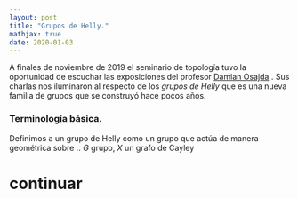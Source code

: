 ```yaml
---
layout: post
title: "Grupos de Helly."
mathjax: true
date: 2020-01-03
---
```



A finales de noviembre de 2019 el seminario de topología tuvo la oportunidad de escuchar las exposiciones del profesor [Damian Osajda](https://www.math.uni.wroc.pl/~dosaj/) . Sus charlas nos iluminaron al respecto de los _grupos de Helly_ que es una nueva familia de grupos que se construyó hace pocos años.

### Terminología básica.

Definimos a un grupo de Helly como un grupo que actúa de manera geométrica sobre ..
$G$ grupo, $X$ un grafo de Cayley 
# continuar 

